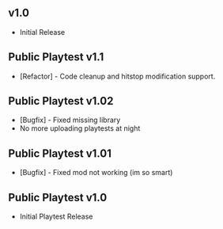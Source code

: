 ## v1.0
- Initial Release

## Public Playtest v1.1
- [Refactor] - Code cleanup and hitstop modification support.

## Public Playtest v1.02
- [Bugfix] - Fixed missing library 
- No more uploading playtests at night

## Public Playtest v1.01
- [Bugfix] - Fixed mod not working (im so smart)

## Public Playtest v1.0
- Initial Playtest Release